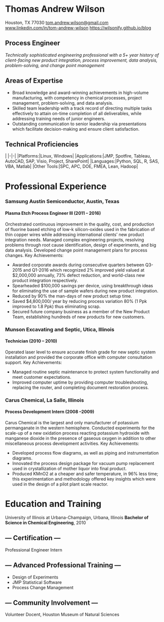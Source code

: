 # Thomas Andrew Wilson

Houston, TX  77030
tom.andrew.wilson@gmail.com 
www.linkedin.com/in/tom-andrew-wilson
https://wilsonify.github.io/blog

## Process Engineer
*Technically sophisticated engineering professional with a 5+ year history of client-facing new product integration, process improvement, data analysis, problem-solving, and change point management*

## Areas of Expertise
- Broad knowledge and award-winning achievements in high-volume manufacturing, with competency in chemical processes, project management, problem-solving, and data analysis. 
- Skilled team leadership with a track record of directing multiple tasks effectively to attain on-time completion of all deliverables, while addressing training needs of junior engineers. 
- Outstanding communication to senior leadership via presentations which facilitate decision-making and ensure client satisfaction. 

## Technical Proficiencies
|
|-|-|
|Platforms:|Linux, Windows|
|Applications:|JMP, Spotfire, Tableau, AutoCAD, SAP, Visio, Project, SharePoint| 
|Languages:|Python, SQL, R,  SAS, VBA, Matlab|
|Other Tools:|SPC, APC, DOE, FMEA, Lean, Hadoop|

# Professional Experience
### Samsung Austin Semiconductor, Austin, Texas 
#### Plasma Etch Process Engineer III (2011 – 2016)
Orchestrated continuous improvement in the quality, cost, and production of fluorine based etching of  low-k silicon-oxides used in the fabrication of thin copper wires while addressing international clients’ new product integration needs. Managed complex engineering projects, resolving problems through root cause identification, design of experiments, and big data analysis. Developed change point management plans for process changes. 
Key Achievements:
- Awarded corporate awards during consecutive quarters between Q3-2015 and Q1-2016 which recognized 2% improved yield valued at $2,000,000 annually, 73% defect reduction, and world-class new product integration respectively.
- Spearheaded $100,000 savings per device, using breakthrough ideas for eliminating the use of sample wafers during new product integration.
- Reduced by 90% the man-days of new product setup time.
- Saved $4,800,000/ year by reducing process variation 80% (1 Ppk improved to 1.8 Ppk) thus eliminating scrap.
- Secured future company business as a member of the New Product Team, establishing hundreds of new products for new customers.

### Munson Excavating and Septic, Utica, Illinois
#### Technician (2010 – 2010)
Operated laser level to ensure accurate finish grade for new septic system installation and provided the corporate office with computer consultation support. 
Key Achievements:
- Managed routine septic maintenance to protect system functionality and meet customer expectations. 
- Improved computer uptime by providing computer troubleshooting, replacing the router, and completing document restoration process.

### Carus Chemical, La Salle, Illinois
#### Process Development Intern (2008 –2009)
Carus Chemical is the largest and only manufacturer of potassium permanganate in the western hemisphere. Conducted experiments for the scale-up of a new oxidation process reacting potassium hydroxide with manganese dioxide in the presence of gaseous oxygen in addition to other miscellaneous process development activities.
Key Achievements:
- Developed process flow diagrams, as well as piping and instrumentation diagrams.
- Innovated the process design package for vacuum pump replacement used in crystallization of mother liquor into final product.
- Produced KMnO2 at a cheaper and safer temperature, in 96% less time; this experimentation and methodology offered key insights which were used in the design of a pilot plant scale reactor.

# Education and Training
University of Illinois at Urbana-Champaign, Urbana, Illinois
**Bachelor of Science in Chemical Engineering**, 2010

## — Certification —
Professional Engineer Intern

## — Advanced Professional Training —
- Design of Experiments 
- JMP Statistical Software 
- Process Change Management

## — Community Involvement —
Volunteer Docent, Houston Museum of Natural Sciences
